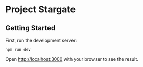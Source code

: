 # Project Stargate

## Getting Started

First, run the development server:

```bash
npm run dev
```

Open [http://localhost:3000](http://localhost:3000) with your browser to see the result.